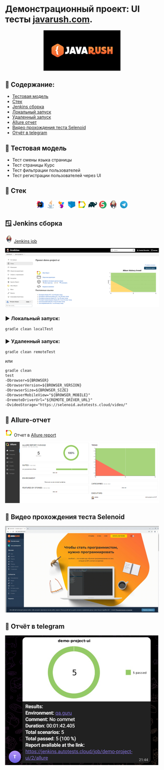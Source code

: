 # Демонстрационный проект: UI тесты <a target="_blank" href="https://javarush.com/">javarush.com</a>.
<p align="center">
<img width="50%" title="JavaRush" src="images/logo/JavaRush.jpeg">
</p>

## :mag_right: Содержание:

- [Тестовая модель](#receipt-Тестовая-модель)
- [Стек](#wrench-Стек)
- [Jenkins сборка](#window-Jenkins-сборка)
- [Локальный запуск](#arrow_forward-Локальный-запуск)
- [Удаленный запуск](#arrow_forward-Удаленный-запуск)
- [Allure отчет](#signal_strength-Allure-отчет)
- [Видео прохождения теста Selenoid](#signal_strength-Видео-прохождения-теста-Selenoid)
- [Отчёт в telegram](#signal_strength-Отчёт-в-telegram)

## :receipt: Тестовая модель

- Тест смены языка страницы
- Тест страницы Курс
- Тест фильтрации пользователей
- Тест регистрации пользователей через UI


## :wrench: Стек
<p align="center">
<img width="6%" title="Idea" src="images/logo/Idea.svg">
<img width="6%" title="Java" src="images/logo/Java.svg">
<img width="6%" title="Idea" src="images/logo/Selenide.svg">
<img width="6%" title="Java" src="images/logo/Selenoid.svg">
<img width="6%" title="Allure Report" src="images/logo/Allure.svg">
<img width="6%" title="Gradle" src="images/logo/Gradle.svg">
<img width="6%" title="JUnit5" src="images/logo/Junit5.svg">
<img width="6%" title="Jenkins" src="images/logo/Jenkins.svg">
<img width="6%" title="Jenkins" src="images/logo/Telegram.svg">
</p>

## 	:window: Jenkins сборка
<img src="images/logo/Jenkins.svg" width="25" height="25"  alt="Jenkins"/></a>  <a target="_blank" href="https://jenkins.autotests.cloud/job/demo-project-ui/">Jenkins job</a>
<p align="center">
<a href=""><img src="images/screen/Jenkins.png" alt="Jenkins"/></a>
</p>


### :arrow_forward: Локальный запуск:
```
gradle clean localTest
```
### :arrow_forward: Удаленный запуск:
```
gradle clean remoteTest
```
или
```
gradle clean
test
-Dbrowser=${BROWSER}
-DbrowserVersion=${BROWSER_VERSION}
-DbrowserSize=${BROWSER_SIZE}
-DbrowserMobileView="${BROWSER_MOBILE}"
-DremoteDriverUrl="${REMOTE_DRIVER_URL}"
-DvideoStorage="https://selenoid.autotests.cloud/video/"
```
## :signal_strength: Allure-отчет
<img src="images/logo/Allure.svg" width="25" height="25"  alt="Allure"/></a> Отчет в <a target="_blank" href="https://jenkins.autotests.cloud/job/demo-project-ui/allure/">Allure report</a>
<p align="center">
<a href=""><img src="images/screen/Allure.png" alt="Allure"/></a>
</p>

## :signal_strength: Видео прохождения теста Selenoid
<p align="center">
<a href=""><img src="images/gif/Selenoid.gif" alt="Selenoid"/></a>
</p>

## :signal_strength: Отчёт в telegram

<a href=""><img src="images/screen/Telegram.png" alt="Telegram"/></a>
